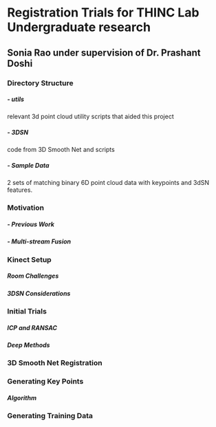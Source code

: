 # Registration Trials for THINC Lab Undergraduate research
## Sonia Rao under supervision of Dr. Prashant Doshi

### Directory Structure
##### - utils
relevant 3d point cloud utility scripts that aided this project
##### - 3DSN
code from 3D Smooth Net and scripts
##### - Sample Data
2 sets of matching binary 6D point cloud data with keypoints and 3dSN features.

### Motivation
##### - Previous Work

##### - Multi-stream Fusion

### Kinect Setup
##### Room Challenges

##### 3DSN Considerations

### Initial Trials
##### ICP and RANSAC

##### Deep Methods

### 3D Smooth Net Registration


### Generating Key Points
##### Algorithm

##### 

### Generating Training Data

